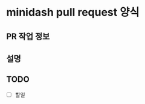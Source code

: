 # minidash pull request 양식


## PR 작업 정보
<!-- 작업 주제 or 제목을 적어주세요 -->


## 설명
<!-- 설명을 적어주세요 -->

## TODO

- [ ] 할일
